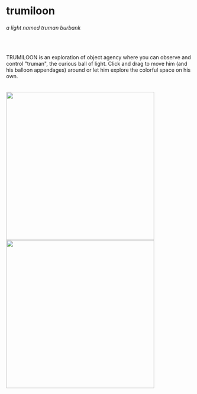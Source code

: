 <div>
<h1>trumiloon</h1> <h6>a light named truman burbank</h6>
</div>
  
&nbsp;

TRUMILOON is an exploration of object agency where you can observe and control "truman", the curious ball of light. Click and drag to move him (and his balloon appendages) around or let him explore the colorful space on his own.
<br>
<br>
&nbsp;
&nbsp;
&nbsp;
<br>
<img src="./example_ux/trumiloon_alone.gif" width=400/>
<img src="./example_ux/trumiloon.gif/" width=400>
